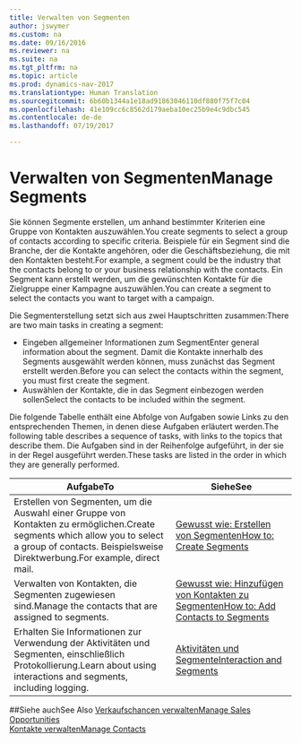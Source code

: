 ```yaml
---
title: Verwalten von Segmenten
author: jswymer
ms.custom: na
ms.date: 09/16/2016
ms.reviewer: na
ms.suite: na
ms.tgt_pltfrm: na
ms.topic: article
ms.prod: dynamics-nav-2017
ms.translationtype: Human Translation
ms.sourcegitcommit: 6b60b1344a1e18ad91863046110df880f75f7c04
ms.openlocfilehash: 41e109cc6c8562d179aeba10ec25b9e4c9dbc545
ms.contentlocale: de-de
ms.lasthandoff: 07/19/2017

---
```

# <a name="manage-segments"></a><span data-ttu-id="9edd3-102">Verwalten von Segmenten</span><span class="sxs-lookup"><span data-stu-id="9edd3-102">Manage Segments</span></span>
<span data-ttu-id="9edd3-103">Sie können Segmente erstellen, um anhand bestimmter Kriterien eine Gruppe von Kontakten auszuwählen.</span><span class="sxs-lookup"><span data-stu-id="9edd3-103">You create segments to select a group of contacts according to specific criteria.</span></span> <span data-ttu-id="9edd3-104">Beispiele für ein Segment sind die Branche, der die Kontakte angehören, oder die Geschäftsbeziehung, die mit den Kontakten besteht.</span><span class="sxs-lookup"><span data-stu-id="9edd3-104">For example, a segment could be the industry that the contacts belong to or your business relationship with the contacts.</span></span> <span data-ttu-id="9edd3-105">Ein Segment kann erstellt werden, um die gewünschten Kontakte für die Zielgruppe einer Kampagne auszuwählen.</span><span class="sxs-lookup"><span data-stu-id="9edd3-105">You can create a segment to select the contacts you want to target with a campaign.</span></span>

<span data-ttu-id="9edd3-106">Die Segmenterstellung setzt sich aus zwei Hauptschritten zusammen:</span><span class="sxs-lookup"><span data-stu-id="9edd3-106">There are two main tasks in creating a segment:</span></span>

* <span data-ttu-id="9edd3-107">Eingeben allgemeiner Informationen zum Segment</span><span class="sxs-lookup"><span data-stu-id="9edd3-107">Enter general information about the segment.</span></span> <span data-ttu-id="9edd3-108">Damit die Kontakte innerhalb des Segments ausgewählt werden können, muss zunächst das Segment erstellt werden.</span><span class="sxs-lookup"><span data-stu-id="9edd3-108">Before you can select the contacts within the segment, you must first create the segment.</span></span>
* <span data-ttu-id="9edd3-109">Auswählen der Kontakte, die in das Segment einbezogen werden sollen</span><span class="sxs-lookup"><span data-stu-id="9edd3-109">Select the contacts to be included within the segment.</span></span>

<span data-ttu-id="9edd3-110">Die folgende Tabelle enthält eine Abfolge von Aufgaben sowie Links zu den entsprechenden Themen, in denen diese Aufgaben erläutert werden.</span><span class="sxs-lookup"><span data-stu-id="9edd3-110">The following table describes a sequence of tasks, with links to the topics that describe them.</span></span> <span data-ttu-id="9edd3-111">Die Aufgaben sind in der Reihenfolge aufgeführt, in der sie in der Regel ausgeführt werden.</span><span class="sxs-lookup"><span data-stu-id="9edd3-111">These tasks are listed in the order in which they are generally performed.</span></span>

|<span data-ttu-id="9edd3-112">Aufgabe</span><span class="sxs-lookup"><span data-stu-id="9edd3-112">To</span></span> |<span data-ttu-id="9edd3-113">Siehe</span><span class="sxs-lookup"><span data-stu-id="9edd3-113">See</span></span> |
|---|----|
|<span data-ttu-id="9edd3-114">Erstellen von Segmenten, um die Auswahl einer Gruppe von Kontakten zu ermöglichen.</span><span class="sxs-lookup"><span data-stu-id="9edd3-114">Create segments which allow you to select a group of contacts.</span></span> <span data-ttu-id="9edd3-115">Beispielsweise Direktwerbung.</span><span class="sxs-lookup"><span data-stu-id="9edd3-115">For example, direct mail.</span></span>|[<span data-ttu-id="9edd3-116">Gewusst wie: Erstellen von Segmenten</span><span class="sxs-lookup"><span data-stu-id="9edd3-116">How to: Create Segments</span></span>](marketing-how-create-segment.md)|
|<span data-ttu-id="9edd3-117">Verwalten von Kontakten, die Segmenten zugewiesen sind.</span><span class="sxs-lookup"><span data-stu-id="9edd3-117">Manage the contacts that are assigned to segments.</span></span>|[<span data-ttu-id="9edd3-118">Gewusst wie: Hinzufügen von Kontakten zu Segmenten</span><span class="sxs-lookup"><span data-stu-id="9edd3-118">How to: Add Contacts to Segments</span></span>](marketing-add-contact-segment.md)|
|<span data-ttu-id="9edd3-119">Erhalten Sie Informationen zur Verwendung der Aktivitäten und Segmenten, einschließlich Protokollierung.</span><span class="sxs-lookup"><span data-stu-id="9edd3-119">Learn about using interactions and segments, including logging.</span></span>|[<span data-ttu-id="9edd3-120">Aktivitäten und Segmente</span><span class="sxs-lookup"><span data-stu-id="9edd3-120">Interaction and Segments</span></span>](marketing-interaction-segments.md)|

##<a name="see-also"></a><span data-ttu-id="9edd3-121">Siehe auch</span><span class="sxs-lookup"><span data-stu-id="9edd3-121">See Also</span></span>
[<span data-ttu-id="9edd3-122">Verkaufschancen verwalten</span><span class="sxs-lookup"><span data-stu-id="9edd3-122">Manage Sales Opportunities</span></span>](marketing-manage-sales-opportunities.md)  
[<span data-ttu-id="9edd3-123">Kontakte verwalten</span><span class="sxs-lookup"><span data-stu-id="9edd3-123">Manage Contacts</span></span>](marketing-contacts.md)

